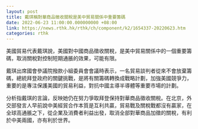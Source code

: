 ```yaml
---
layout: post
title: 戴琪稱對華商品徵收關稅是美中貿易關係中重要籌碼
date: 2022-06-23 11:00:00.000000000 +08:00
link: https://news.rthk.hk/rthk/ch/component/k2/1654337-20220623.htm
categories: rthk
---
```


美國貿易代表戴琪說，美國對中國商品徵收關稅，是美中貿易關係中的一個重要籌碼，取消關稅對控制短期通脹的效果，可能有限。

戴琪出席國會參議院撥款小組委員會會議時表示，一名貿易談判者從來不會放棄籌碼，總統拜登政府的關鍵挑戰，是將有關籌碼轉換成戰略計劃，加強美國競爭力，重要的是專注保護美國的貿易利益，對抗中國主導半導體等重要市場的計劃。

分析指戴琪的言論，反映她仍在努力爭取拜登保持對華商品徵收關稅。在北京，外交部發言人早前說中美經貿合作本質是互利共贏，貿易戰及關稅戰都沒有贏家，在全球高通脹之下，從企業及消費者利益出發，取消全部對華商品加徵的關稅，有利於中美兩國，亦有利於世界。
